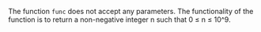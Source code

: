 The function `func` does not accept any parameters. The functionality of the function is to return a non-negative integer n such that 0 ≤ n ≤ 10^9.